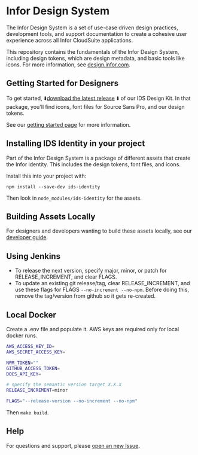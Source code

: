 # Infor Design System

The Infor Design System is a set of use-case driven design practices, development tools, and support documentation to create a cohesive user experience across all Infor CloudSuite applications.

This repository contains the fundamentals of the Infor Design System, including design tokens, which are design metadata, and basic tools like icons. For more information, see [design.infor.com](https://design.infor.com).

## Getting Started for Designers

To get started, :arrow_down:[download the latest release](https://github.com/infor-design/design-system/releases/latest) :arrow_down: of our IDS Design Kit. In that package, you'll find icons, font files for Source Sans Pro, and our design tokens.

See our [getting started page](https://design.infor.com/guidelines/getting-started-designers) for more information.

## Installing IDS Identity in your project

Part of the Infor Design System is a package of different assets that create the Infor identity. This includes the design tokens, font files, and icons.

Install this into your project with:

```shell
npm install --save-dev ids-identity
```

Then look in `node_modules/ids-identity` for the assets.

## Building Assets Locally

For designers and developers wanting to build these assets locally, see our [developer guide](docs/DEVELOP.md).

## Using Jenkins

- To release the next version, specify major, minor, or patch for RELEASE_INCREMENT, and clear FLAGS.
- To update an existing git release/tag, clear RELEASE_INCREMENT, and use these flags for FLAGS `--no-increment --no-npm`.  Before doing this, remove the tag/version from github so it gets re-created.

## Local Docker

Create a .env file and populate it.  AWS keys are required only for local docker runs.

```bash
AWS_ACCESS_KEY_ID=
AWS_SECRET_ACCESS_KEY=

NPM_TOKEN=""
GITHUB_ACCESS_TOKEN=
DOCS_API_KEY=

# specify the semantic version target X.X.X
RELEASE_INCREMENT=minor

FLAGS="--release-version --no-increment --no-npm"
```

Then `make build`.

## Help

For questions and support, please [open an new Issue](https://github.com/infor-design/design-system/issues/new?template=support.md&title=[Support]).
